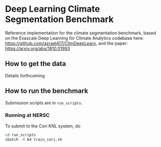 # Deep Learning Climate Segmentation Benchmark

Reference implementation for the climate segmentation benchmark, based on the
Exascale Deep Learning for Climate Analytics codebase here:
https://github.com/azrael417/ClimDeepLearn, and the paper:
https://arxiv.org/abs/1810.01993

## How to get the data

Details forthcoming

## How to run the benchmark

Submission scripts are in `run_scripts`.

### Running at NERSC

To submit to the Cori KNL system, do

```bash
cd run_scripts
sbatch -N 64 train_cori.sh
```
